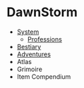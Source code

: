 # DawnStorm

- [System](system)
  - [Professions](system/professions)
- [Bestiary](bestiary)
- [Adventures](adventures)
- Atlas
- Grimoire
- Item Compendium
